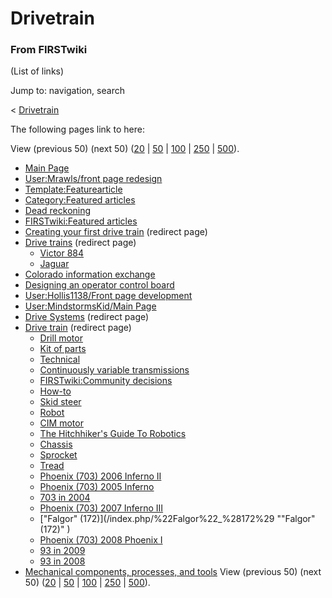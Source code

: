 

# Drivetrain

### From FIRSTwiki

(List of links)

Jump to: navigation, search

&lt; [Drivetrain](/index.php?title=Drivetrain&redirect=no "Drivetrain" )  

The following pages link to here:

View (previous 50) (next 50)
([20](/index.php?title=Special:Whatlinkshere/Drivetrain&limit=20&from=0
"Special:Whatlinkshere/Drivetrain" ) |
[50](/index.php?title=Special:Whatlinkshere/Drivetrain&limit=50&from=0
"Special:Whatlinkshere/Drivetrain" ) |
[100](/index.php?title=Special:Whatlinkshere/Drivetrain&limit=100&from=0
"Special:Whatlinkshere/Drivetrain" ) |
[250](/index.php?title=Special:Whatlinkshere/Drivetrain&limit=250&from=0
"Special:Whatlinkshere/Drivetrain" ) |
[500](/index.php?title=Special:Whatlinkshere/Drivetrain&limit=500&from=0
"Special:Whatlinkshere/Drivetrain" )).

  * [Main Page](/index.php/Main_Page "Main Page" )
  * [User:Mrawls/front page redesign](/index.php/User:Mrawls/front_page_redesign "User:Mrawls/front page redesign" )
  * [Template:Featurearticle](/index.php/Template:Featurearticle "Template:Featurearticle" )
  * [Category:Featured articles](/index.php/Category:Featured_articles "Category:Featured articles" )
  * [Dead reckoning](/index.php/Dead_reckoning "Dead reckoning" )
  * [FIRSTwiki:Featured articles](/index.php/FIRSTwiki:Featured_articles "FIRSTwiki:Featured articles" )
  * [Creating your first drive train](/index.php?title=Creating_your_first_drive_train&redirect=no "Creating your first drive train" ) (redirect page) 
  * [Drive trains](/index.php?title=Drive_trains&redirect=no "Drive trains" ) (redirect page) 
    * [Victor 884](/index.php/Victor_884 "Victor 884" )
    * [Jaguar](/index.php/Jaguar "Jaguar" )
  * [Colorado information exchange](/index.php/Colorado_information_exchange "Colorado information exchange" )
  * [Designing an operator control board](/index.php/Designing_an_operator_control_board "Designing an operator control board" )
  * [User:Hollis1138/Front page development](/index.php/User:Hollis1138/Front_page_development "User:Hollis1138/Front page development" )
  * [User:MindstormsKid/Main Page](/index.php/User:MindstormsKid/Main_Page "User:MindstormsKid/Main Page" )
  * [Drive Systems](/index.php?title=Drive_Systems&redirect=no "Drive Systems" ) (redirect page) 
  * [Drive train](/index.php?title=Drive_train&redirect=no "Drive train" ) (redirect page) 
    * [Drill motor](/index.php/Drill_motor "Drill motor" )
    * [Kit of parts](/index.php/Kit_of_parts "Kit of parts" )
    * [Technical](/index.php/Technical "Technical" )
    * [Continuously variable transmissions](/index.php/Continuously_variable_transmissions "Continuously variable transmissions" )
    * [FIRSTwiki:Community decisions](/index.php/FIRSTwiki:Community_decisions "FIRSTwiki:Community decisions" )
    * [How-to](/index.php/How-to "How-to" )
    * [Skid steer](/index.php/Skid_steer "Skid steer" )
    * [Robot](/index.php/Robot "Robot" )
    * [CIM motor](/index.php/CIM_motor "CIM motor" )
    * [The Hitchhiker's Guide To Robotics](/index.php/The_Hitchhiker%27s_Guide_To_Robotics "The Hitchhiker's Guide To Robotics" )
    * [Chassis](/index.php/Chassis "Chassis" )
    * [Sprocket](/index.php/Sprocket "Sprocket" )
    * [Tread](/index.php/Tread "Tread" )
    * [Phoenix (703) 2006 Inferno II](/index.php/Phoenix_%28703%29_2006_Inferno_II "Phoenix \(703\) 2006 Inferno II" )
    * [Phoenix (703) 2005 Inferno](/index.php/Phoenix_%28703%29_2005_Inferno "Phoenix \(703\) 2005 Inferno" )
    * [703 in 2004](/index.php/703_in_2004 "703 in 2004" )
    * [Phoenix (703) 2007 Inferno III](/index.php/Phoenix_%28703%29_2007_Inferno_III "Phoenix \(703\) 2007 Inferno III" )
    * ["Falgor" (172)](/index.php/%22Falgor%22_%28172%29 ""Falgor" \(172\)" )
    * [Phoenix (703) 2008 Phoenix I](/index.php/Phoenix_%28703%29_2008_Phoenix_I "Phoenix \(703\) 2008 Phoenix I" )
    * [93 in 2009](/index.php/93_in_2009 "93 in 2009" )
    * [93 in 2008](/index.php/93_in_2008 "93 in 2008" )
  * [Mechanical components, processes, and tools](/index.php/Mechanical_components%2C_processes%2C_and_tools "Mechanical components, processes, and tools" )
View (previous 50) (next 50)
([20](/index.php?title=Special:Whatlinkshere/Drivetrain&limit=20&from=0
"Special:Whatlinkshere/Drivetrain" ) |
[50](/index.php?title=Special:Whatlinkshere/Drivetrain&limit=50&from=0
"Special:Whatlinkshere/Drivetrain" ) |
[100](/index.php?title=Special:Whatlinkshere/Drivetrain&limit=100&from=0
"Special:Whatlinkshere/Drivetrain" ) |
[250](/index.php?title=Special:Whatlinkshere/Drivetrain&limit=250&from=0
"Special:Whatlinkshere/Drivetrain" ) |
[500](/index.php?title=Special:Whatlinkshere/Drivetrain&limit=500&from=0
"Special:Whatlinkshere/Drivetrain" )).

